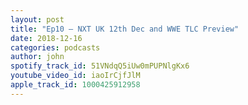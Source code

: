```yaml
---
layout: post
title: "Ep10 – NXT UK 12th Dec and WWE TLC Preview"
date: 2018-12-16
categories: podcasts
author: john
spotify_track_id: 51VNdqQ5iUw0mPUPNlgKx6
youtube_video_id: iaoIrCjfJlM
apple_track_id: 1000425912958
---
```

